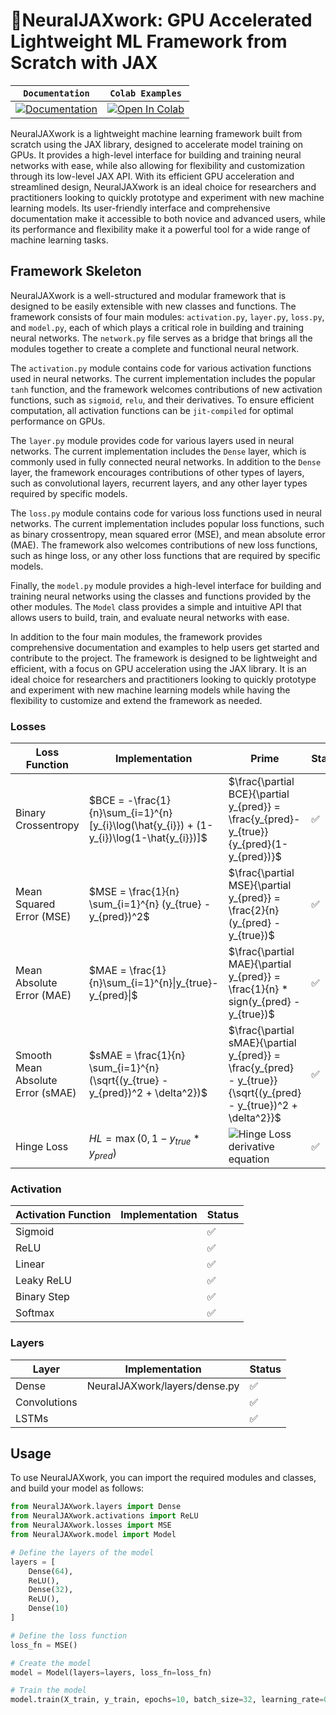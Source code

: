 # 🐇NeuralJAXwork: GPU Accelerated Lightweight ML Framework from Scratch with JAX

| **`Documentation`**                                                                                  | `Colab Examples`                                                                                                                                                                     |
| ------------------------------------------------------------------------------------------------------------ | -------------------------------------------------------------------------------------------------------------------------------------------------------------------------------------- |
| [![Documentation](https://img.shields.io/badge/api-reference-blue.svg)](https://rgs2151.github.io/NeuralJAXwork/) | [![Open In Colab](https://colab.research.google.com/assets/colab-badge.svg)](https://colab.research.google.com/github/googlecolab/colabtools/blob/master/notebooks/colab-github-demo.ipynb) |

NeuralJAXwork is a lightweight machine learning framework built from scratch using the JAX library, designed to accelerate model training on GPUs. It provides a high-level interface for building and training neural networks with ease, while also allowing for flexibility and customization through its low-level JAX API. With its efficient GPU acceleration and streamlined design, NeuralJAXwork is an ideal choice for researchers and practitioners looking to quickly prototype and experiment with new machine learning models. Its user-friendly interface and comprehensive documentation make it accessible to both novice and advanced users, while its performance and flexibility make it a powerful tool for a wide range of machine learning tasks.

## Framework Skeleton

NeuralJAXwork is a well-structured and modular framework that is designed to be easily extensible with new classes and functions. The framework consists of four main modules: `activation.py`, `layer.py`, `loss.py`, and `model.py`, each of which plays a critical role in building and training neural networks. The `network.py` file serves as a bridge that brings all the modules together to create a complete and functional neural network.

The `activation.py` module contains code for various activation functions used in neural networks. The current implementation includes the popular `tanh` function, and the framework welcomes contributions of new activation functions, such as `sigmoid`, `relu`, and their derivatives. To ensure efficient computation, all activation functions can be `jit-compiled` for optimal performance on GPUs.

The `layer.py` module provides code for various layers used in neural networks. The current implementation includes the `Dense` layer, which is commonly used in fully connected neural networks. In addition to the `Dense` layer, the framework encourages contributions of other types of layers, such as convolutional layers, recurrent layers, and any other layer types required by specific models.

The `loss.py` module contains code for various loss functions used in neural networks. The current implementation includes popular loss functions, such as binary crossentropy, mean squared error (MSE), and mean absolute error (MAE). The framework also welcomes contributions of new loss functions, such as hinge loss, or any other loss functions that are required by specific models.

Finally, the `model.py` module provides a high-level interface for building and training neural networks using the classes and functions provided by the other modules. The `Model` class provides a simple and intuitive API that allows users to build, train, and evaluate neural networks with ease.

In addition to the four main modules, the framework provides comprehensive documentation and examples to help users get started and contribute to the project. The framework is designed to be lightweight and efficient, with a focus on GPU acceleration using the JAX library. It is an ideal choice for researchers and practitioners looking to quickly prototype and experiment with new machine learning models while having the flexibility to customize and extend the framework as needed.

### Losses

| Loss Function                     | Implementation                                                                                       | Prime                                                                                                                                                                                                                      | Status         |
| --------------------------------- | ---------------------------------------------------------------------------------------------------- | -------------------------------------------------------------------------------------------------------------------------------------------------------------------------------------------------------------------------- | -------------- |
| Binary Crossentropy               | $BCE = -\frac{1}{n}\sum_{i=1}^{n} [y_{i}\log(\hat{y_{i}}) + (1-y_{i})\log(1-\hat{y_{i}})]$           | $\frac{\partial BCE}{\partial y_{pred}} = \frac{y_{pred}-y_{true}}{y_{pred}(1-y_{pred})}$                                                                                                                                  | ✅ |
| Mean Squared Error (MSE)          | $MSE = \frac{1}{n} \sum_{i=1}^{n} (y_{true} - y_{pred})^2$                                           | $\frac{\partial MSE}{\partial y_{pred}} = \frac{2}{n} (y_{pred} - y_{true})$                                                                                                                                               | ✅ |
| Mean Absolute Error (MAE)         | $MAE = \frac{1}{n}\sum_{i=1}^{n}\|y_{true}-y_{pred}\|$                                               | $\frac{\partial MAE}{\partial y_{pred}} = \frac{1}{n} * sign(y_{pred} - y_{true})$                                                                                                                                         | ✅ |
| Smooth Mean Absolute Error (sMAE) | $sMAE = \frac{1}{n} \sum_{i=1}^{n} (\sqrt{(y_{true} - y_{pred})^2 + \delta^2})$                      | $\frac{\partial sMAE}{\partial y_{pred}} = \frac{y_{pred} - y_{true}}{\sqrt{(y_{pred} - y_{true})^2 + \delta^2}}$                                                                                                          | ✅ |
| Hinge Loss                        | $HL = \max(0, 1-y_{true}*y_{pred})$                                                                  | ![Hinge Loss derivative equation](https://latex.codecogs.com/svg.image?\frac{\partial&space;HL}{\partial&space;y_{pred}}&space;=&space;\begin{cases}&space;-y_{true},&space;&\text{if&space;}&space;y_{true}\cdot&space;y_{pred}&space;<&space;1&space;\\&space;\text{any&space;value&space;in&space;}&space;[-1,&space;0],&space;&\text{if&space;}&space;y_{true}\cdot&space;y_{pred}&space;=&space;1&space;\\&space;0,&space;&\text{if&space;}&space;y_{true}\cdot&space;y_{pred}&space;>&space;1&space;\end{cases}) | ✅ |

### Activation

| Activation Function | Implementation | Status         |
| ------------------- | -------------- | -------------- |
| Sigmoid             |                | ✅ |
| ReLU                |                | ✅ |
| Linear              |                | ✅ |
| Leaky ReLU          |                | ✅ |
| Binary Step         |                | ✅ |
| Softmax             |                | ✅ |

### Layers

| Layer        | Implementation                | Status          |
| ------------ | ----------------------------- | --------------- |
| Dense        | NeuralJAXwork/layers/dense.py | ✅ |
| Convolutions |                               | ✅ |
| LSTMs        |                               | ✅ |

## Usage

To use NeuralJAXwork, you can import the required modules and classes, and build your model as follows:

```python
from NeuralJAXwork.layers import Dense
from NeuralJAXwork.activations import ReLU
from NeuralJAXwork.losses import MSE
from NeuralJAXwork.model import Model

# Define the layers of the model
layers = [
    Dense(64),
    ReLU(),
    Dense(32),
    ReLU(),
    Dense(10)
]

# Define the loss function
loss_fn = MSE()

# Create the model
model = Model(layers=layers, loss_fn=loss_fn)

# Train the model
model.train(X_train, y_train, epochs=10, batch_size=32, learning_rate=0.001)
```
